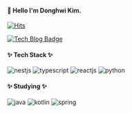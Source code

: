 #### 👋 Hello I'm Donghwi Kim.

[![Hits](https://hits.seeyoufarm.com/api/count/incr/badge.svg?url=https%3A%2F%2Fgithub.com%2Fehdgnl5249&count_bg=%2379C83D&title_bg=%23555555&icon=&icon_color=%23E7E7E7&title=hits&edge_flat=false)](https://hits.seeyoufarm.com)

[![Tech Blog Badge](http://img.shields.io/badge/-Tech%20blog-black?style=flat-square&logo=medium&link=https://donis-note.medium.com/)](https://donis-note.medium.com/)
#### ✨ Tech Stack ✨
![nestjs](http://img.shields.io/badge/-NestJS-red?style=flat-square&logo=NestJS&logoColor=white) ![typescript](http://img.shields.io/badge/-TypeScript-blue?style=flat-square&logo=TypeScript&logoColor=white) ![reactjs](http://img.shields.io/badge/-React-black?style=flat-square&logo=React&logoColor=skyblue) ![python](http://img.shields.io/badge/-Python-yellow?style=flat-square&logo=Python&logoColor=white)

#### ✨ Studying ✨
![java](http://img.shields.io/badge/-Java-white?style=flat-square&logo=Java&logoColor=red) ![kotlin](http://img.shields.io/badge/-Kotlin-blue?style=flat-square&logo=Kotlin&logoColor=orange) ![spring](http://img.shields.io/badge/-Spring-white?style=flat-square&logo=Spring&logoColor=green)

